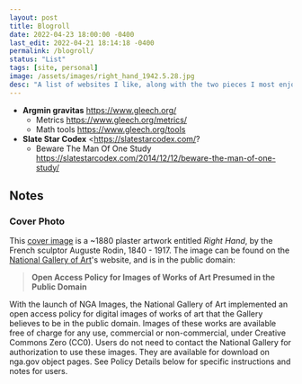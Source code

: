 ```yaml
---
layout: post
title: Blogroll
date: 2022-04-23 18:00:00 -0400
last_edit: 2022-04-21 18:14:18 -0400
permalink: /blogroll/
status: "List"
tags: [site, personal]
image: /assets/images/right_hand_1942.5.28.jpg
desc: "A list of websites I like, along with the two pieces I most enjoyed reading from these sites. If there are not two listed entities, I am still deciding."
---
```


- __Argmin gravitas__ <https://www.gleech.org/>
  - Metrics <https://www.gleech.org/metrics/>
  - Math tools <https://www.gleech.org/tools>
- __Slate Star Codex__ <https://slatestarcodex.com/?
  - Beware The Man Of One Study <https://slatestarcodex.com/2014/12/12/beware-the-man-of-one-study/>

## Notes

### Cover Photo

This [cover image][cover_photo] is a ~1880 plaster artwork entitled _Right Hand_, by the French sculptor Auguste Rodin, 1840 - 1917. The image can be found on the [National Gallery of Art][gallery]'s website, and is in the public domain:
> __Open Access Policy for Images of Works of Art Presumed in the Public Domain__
>
With the launch of NGA Images, the National Gallery of Art implemented an open access policy for digital images of works of art that the Gallery believes to be in the public domain. Images of these works are available free of charge for any use, commercial or non-commercial, under Creative Commons Zero (CC0). Users do not need to contact the National Gallery for authorization to use these images. They are available for download on nga.gov object pages. See Policy Details below for specific instructions and notes for users.

[cover_photo]: https://www.nga.gov/collection/art-object-page.1021.html "https://www.nga.gov/collection/art-object-page.1021.html"

[gallery]: https://www.nga.gov/collection-search-result.html?sortOrder=DEFAULT&artobj_downloadable=Image_download_available&pageNumber=1&lastFacet=artobj_downloadable "https://www.nga.gov/collection-search-result.html?sortOrder=DEFAULT&artobj_downloadable=Image_download_available&pageNumber=1&lastFacet=artobj_downloadable"
